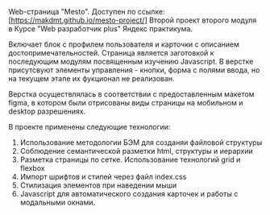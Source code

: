 Web-страница "Mesto". Доступен по ссылке: [https://makdmt.github.io/mesto-project/]
Второй проект второго модуля в Курсе "Web разработчик plus" Яндекс практикума.

Включает блок с профилем пользователя и карточки с описанием достопримечательностей.
Страница является заготовкой к последующим модулям посвященным изучению Javascript. В верстке присутсвуют элементы управления - кнопки, форма с полями ввода, но на текущем этапе их фукционал не реализован.

Верстка осуществлялась в соответствии с предоставленным макетом figma, в котором были отрисованы виды страницы на мобильном и desktop разрешениях.

В проекте применены следующие технологии:

1. Использование методологии БЭМ для созданяи файловой структуры
2. Соблюдение семантической разметки html, структуры и иерархии
3. Разметка страницы по сетке. Использование технологий grid и flexbox
4. Импорт шрифтов и стилей через файл index.css
5. Стилизация элементов при наведении мыши
6. Javascript для автоматического создания карточек и работы с модальными окнами.
